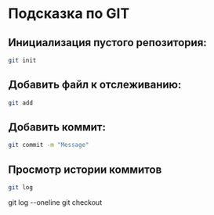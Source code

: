 # Подсказка по GIT

## Инициализация пустого репозитория:
```sh
git init
```

## Добавить файл к отслеживанию:
```sh
git add
```
## Добавить коммит:
```sh
git commit -m "Message"
```
## Просмотр истории коммитов
```sh
git log
```

git log --oneline
git checkout